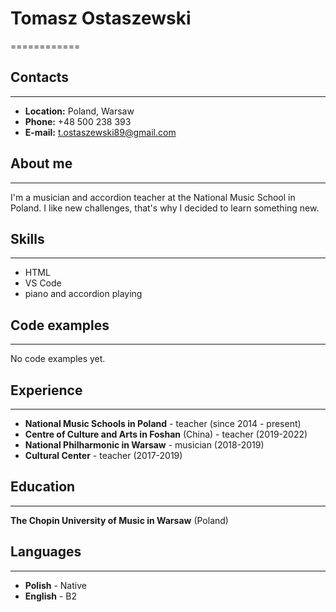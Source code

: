 # Tomasz Ostaszewski
============

## Contacts
---------

* **Location:** Poland, Warsaw
* **Phone:** +48 500 238 393
* **E-mail:** t.ostaszewski89@gmail.com

## About me
----------

I'm a musician and accordion teacher at the National Music School in Poland. I like new challenges, that's why I decided to learn something new.

## Skills
----------

* HTML
* VS Code
* piano and accordion playing

## Code examples
----------

No code examples yet.

## Experience
----------

- **National Music Schools in Poland** - teacher (since 2014 - present)
- **Centre of Culture and Arts in Foshan** (China) - teacher (2019-2022)
- **National Philharmonic in Warsaw** - musician (2018-2019)
- **Cultural Center** - teacher (2017-2019)

## Education
----------

**The Chopin University of Music in Warsaw** (Poland)

## Languages
----------

* **Polish** - Native
* **English** - B2